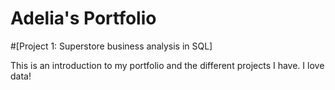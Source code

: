 # Adelia's Portfolio 


#[Project 1: Superstore business analysis in SQL]


This is an introduction to my portfolio and the different projects I have. I love data!

